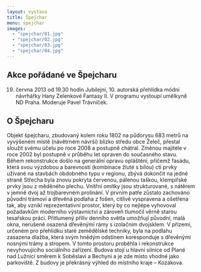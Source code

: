 ```yaml
---
layout: vystava
title: Špejchar
menu: spejchar
images:
  - "spejchar/01.jpg"
  - "spejchar/02.jpg"
  - "spejchar/03.jpg"
  - "spejchar/04.jpg"
---
```

<h2>Akce pořádané ve Špejcharu</h2>

19. června 2013 od 19.30 hodin
Jubilejní, 10. autorská přehlídka módní návrhářky Hany Zelenkové Fantasy II. V programu vystoupí umělkyně ND Praha.
Moderuje Pavel Trávníček.

<h2>O Špejcharu</h2>
Objekt špejcharu, zbudovaný kolem roku 1802 na půdorysu 683 metrů na vyvýšeném místě (návětrném návrší) blízko středu obce Želeč, přestal sloužit svému účelu po roce 2008 a postupně chátral.
Změnou majitele v roce 2002 byl postupně v průběhu let opraven do současného stavu. Během rekonstrukce došlo na generální opravu opláštění, přičemž fasádu, která svou výzdobou a barevností (kombinace žluté s bílou) ctí prvky užívané na stavbách obdobného typu v regionu, zbývá dokončit na jedné straně Střecha byla znovu pokryta červenou, pálenou taškou, klempířské prvky jsou z měděného plechu.
Vnitřní omítky jsou strukturované, s nátěrem v jemně dvoj až trojbarevném prolínání. V prvním patře zůstalo zachováno původní trámoví a dřevěná podlaha z fošen, citlivě vyspravena a ošetřena tak, aby vznikl reprezentativní prostor, který by co nejlépe vyhovoval požadavkům moderního výstavnictví a zároveň tlumočil věrně starou tesařskou práci. Přitlumený příliv denního světla umožňují původní, malá okna, nerušeně osazená dřevěnými rámy s izolačním dvojsklem. 
V přízemí, určeném pro přehlídku staré zemědělské techniky, byla na podlahu zasazena dlažba, která svým hnědým odstínem koresponduje s dřevěnými nosnými trámy a stropem. V tomto prostoru proběhla i rekonstrukce nevyhovujícího sociálního zařízení.
Budova stojí u hlavní silnice od Plané nad Lužnicí směrem k Soběslavi a Bechyni a je zde místo vhodné jako parkoviště. Z budovy je překrásný výhled do místního kraje – Kozákova.

<object width="480" height="360"><param name="movie" value="http://www.youtube.com/v/DjpC3OJkRB8?version=3&amp;hl=cs_CZ&amp;rel=0"></param><param name="allowFullScreen" value="true"></param><param name="allowscriptaccess" value="always"></param><embed src="http://www.youtube.com/v/DjpC3OJkRB8?version=3&amp;hl=cs_CZ&amp;rel=0" type="application/x-shockwave-flash" width="480" height="360" allowscriptaccess="always" allowfullscreen="true"></embed></object>

